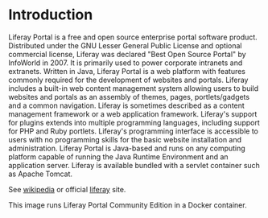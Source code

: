 # Introduction

Liferay Portal is a free and open source enterprise portal software product. Distributed under the GNU Lesser General Public License and optional commercial license, Liferay was declared "Best Open Source Portal" by InfoWorld in 2007. It is primarily used to power corporate intranets and extranets. Written in Java, Liferay Portal is a web platform with features commonly required for the development of websites and portals. Liferay includes a built-in web content management system allowing users to build websites and portals as an assembly of themes, pages, portlets/gadgets and a common navigation. Liferay is sometimes described as a content management framework or a web application framework. Liferay's support for plugins extends into multiple programming languages, including support for PHP and Ruby portlets. Liferay's programming interface is accessible to users with no programming skills for the basic website installation and administration. 
Liferay Portal is Java-based and runs on any computing platform capable of running the Java Runtime Environment and an application server. Liferay is available bundled with a servlet container such as Apache Tomcat.

See [wikipedia](https://en.wikipedia.org/wiki/Liferay) or official [liferay](https://www.liferay.com/) site.

This image runs Liferay Portal Community Edition in a Docker container.
